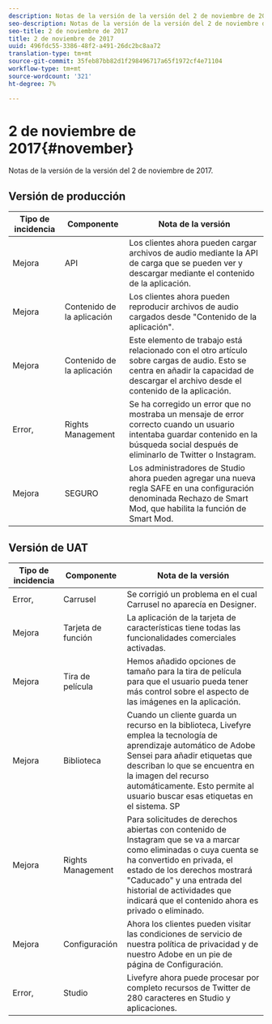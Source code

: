 ```yaml
---
description: Notas de la versión de la versión del 2 de noviembre de 2017.
seo-description: Notas de la versión de la versión del 2 de noviembre de 2017.
seo-title: 2 de noviembre de 2017
title: 2 de noviembre de 2017
uuid: 496fdc55-3386-48f2-a491-26dc2bc8aa72
translation-type: tm+mt
source-git-commit: 35feb87bb82d1f298496717a65f1972cf4e71104
workflow-type: tm+mt
source-wordcount: '321'
ht-degree: 7%

---
```



# 2 de noviembre de 2017{#november}

Notas de la versión de la versión del 2 de noviembre de 2017.

## Versión de producción

| **Tipo de incidencia** | **Componente** | **Nota de la versión** |
|---|---|---|
| Mejora | API | Los clientes ahora pueden cargar archivos de audio mediante la API de carga que se pueden ver y descargar mediante el contenido de la aplicación. |
| Mejora | Contenido de la aplicación | Los clientes ahora pueden reproducir archivos de audio cargados desde &quot;Contenido de la aplicación&quot;. |
| Mejora | Contenido de la aplicación | Este elemento de trabajo está relacionado con el otro artículo sobre cargas de audio. Esto se centra en añadir la capacidad de descargar el archivo desde el contenido de la aplicación. |
| Error, | Rights Management | Se ha corregido un error que no mostraba un mensaje de error correcto cuando un usuario intentaba guardar contenido en la búsqueda social después de eliminarlo de Twitter o Instagram. |
| Mejora | SEGURO | Los administradores de Studio ahora pueden agregar una nueva regla SAFE en una configuración denominada Rechazo de Smart Mod, que habilita la función de Smart Mod. |

## Versión de UAT

| **Tipo de incidencia** | **Componente** | **Nota de la versión** |
|---|---|---|
| Error, | Carrusel | Se corrigió un problema en el cual Carrusel no aparecía en Designer. |
| Mejora | Tarjeta de función | La aplicación de la tarjeta de características tiene todas las funcionalidades comerciales activadas. |
| Mejora | Tira de película | Hemos añadido opciones de tamaño para la tira de película para que el usuario pueda tener más control sobre el aspecto de las imágenes en la aplicación. |
| Mejora | Biblioteca | Cuando un cliente guarda un recurso en la biblioteca, Livefyre emplea la tecnología de aprendizaje automático de Adobe Sensei para añadir etiquetas que describan lo que se encuentra en la imagen del recurso automáticamente. Esto permite al usuario buscar esas etiquetas en el sistema. SP |
| Mejora | Rights Management | Para solicitudes de derechos abiertas con contenido de Instagram que se va a marcar como eliminadas o cuya cuenta se ha convertido en privada, el estado de los derechos mostrará &quot;Caducado&quot; y una entrada del historial de actividades que indicará que el contenido ahora es privado o eliminado. |
| Mejora | Configuración | Ahora los clientes pueden visitar las condiciones de servicio de nuestra política de privacidad y de nuestro Adobe en un pie de página de Configuración. |
| Error, | Studio | Livefyre ahora puede procesar por completo recursos de Twitter de 280 caracteres en Studio y aplicaciones. |

